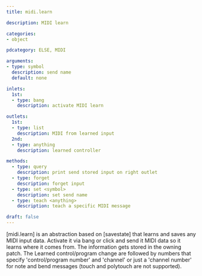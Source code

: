 ```yaml
---
title: midi.learn

description: MIDI learn

categories:
- object

pdcategory: ELSE, MIDI

arguments:
- type: symbol
  description: send name
  default: none

inlets:
  1st:
  - type: bang
    description: activate MIDI learn

outlets:
  1st:
  - type: list
    description: MIDI from learned input
  2nd:
  - type: anything
    description: learned controller

methods:
  - type: query
    description: print send stored input on right outlet
  - type: forget
    description: forget input
  - type: set <symbol>
    description: set send name
  - type: teach <anything>
    description: teach a specific MIDI message

draft: false
---
```


[midi.learn] is an abstraction based on [savestate] that learns and saves any MIDI input data. Activate it via bang or click and send it MIDI data so it learns where it comes from. The information gets stored in the owning patch.
The Learned control/program change are followed by numbers that specify 'control/program number' and 'channel' or just a 'channel number' for note and bend messages (touch and polytouch are not supported).
